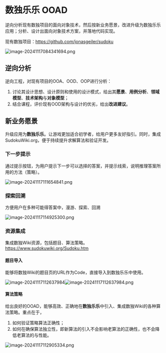 # 数独乐乐 OOAD

逆向分析现有数独项目的面向对象技术，然后按新业务愿景，改进升级为数独乐乐应用；分析、设计出面向对象技术方案，并落地代码实现。

现有数独项目：https://github.com/jonasgeiler/sudoku

![image-20241117084341694.png](https://rain-oplat.xuetangx.com/ue/2024-11-17/64913297/1731817947623-image-20241117084341694.png)



## 逆向分析

逆向工程，对现有项目的OOA、OOD、OOP进行分析：

1. 讨论其设计思想、设计原则和使用的设计模式，给出其**愿景**、**用例分析**、**领域模型**、**技术架构**与**对象模型**；
2. 结合课程，评价现有OOD架构与设计的优劣，给出**改进建议**。

## 新业务愿景

升级应用为**数独乐乐**。让游戏更加适合初学者，给用户更多友好指引。同时，集成SudokuWiki.org，便于持续提升求解算法和验证开发。

### 下一步提示

通过提示按钮，为用户提示下一步可以选择的答案，并提示线索，说明推理答案所用的方法（策略）。

![image-20241117111654841.png](https://rain-oplat.xuetangx.com/ue/2024-11-17/64913297/1731818040873-image-20241117111654841.png)

### 探索回溯

方便用户在多种可能得答案中，漫游、探索、回溯

![image-20241117114925300.png](https://rain-oplat.xuetangx.com/ue/2024-11-17/64913297/1731818109516-image-20241117114925300.png)

### 资源集成

集成数独Wiki资源，包括题目、算法策略。 https://www.sudokuwiki.org/Sudoku.htm

#### 题目导入

能够将数独Wiki的题目页的URL作为Code，直接导入到数独乐乐中使用。

![image-20241117112637984](https://fe-static-yuketang.yuketang.cn/fe/static/js/ueditor/themes/default/images/spacer.gif)![image-20241117112637984.png](https://rain-oplat.xuetangx.com/ue/2024-11-17/64913297/1731818143036-image-20241117112637984.png)

#### 算法策略

给出良好的OOAD，能够高效、正确地在**数独乐乐**中引入、集成数独Wiki的各种算法策略。重点在于，

1. 如何验证策略算法正确性；
2. 如何在确保算法独立性，即新算法的引入不会影响老算法的正确性，也不会降低老算法的与性能。

![image-20241117112905334.png](https://rain-oplat.xuetangx.com/ue/2024-11-17/64913297/1731818170754-image-20241117112905334.png)



